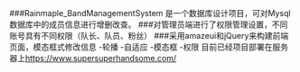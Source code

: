 ###Rainmaple_BandManagementSystem 是一个数据库设计项目，可对Mysql数据库中的成员信息进行增删改查。
###对管理员端进行了权限管理设置，不同账号具有不同权限（队长、队员、粉丝）
###采用amazeui和jQuery来构建前端页面，模态框式修改信息
-轮播
-自适应
-模态框
-权限
目前已经项目部署在服务器上<https://www.supersuperhandsome.com/>

